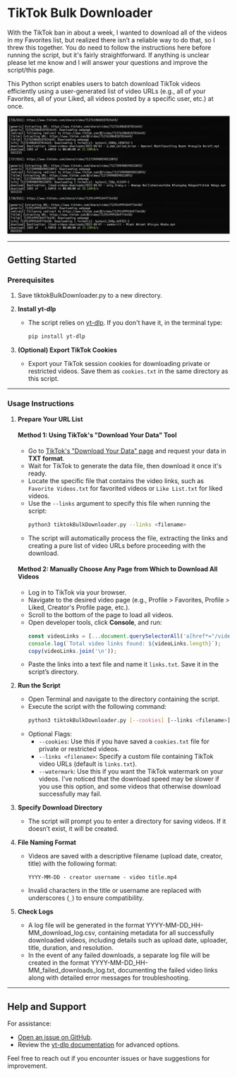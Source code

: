 # TikTok Bulk Downloader

With the TikTok ban in about a week, I wanted to download all of the videos in my Favorites list, but realized there isn’t a reliable way to do that, so I threw this together. You do need to follow the instructions here before running the script, but it's fairly straightforward. If anything is unclear please let me know and I will answer your questions and improve the script/this page.

This Python script enables users to batch download TikTok videos efficiently using a user-generated list of video URLs (e.g., all of your Favorites, all of your Liked, all videos posted by a specific user, etc.) at once.

![Script Running Example](images/screenshot)

---

## Getting Started

### Prerequisites

1. Save tiktokBulkDownloader.py to a new directory.

2. **Install yt-dlp**
   - The script relies on [yt-dlp](https://github.com/yt-dlp/yt-dlp). If you don't have it, in the terminal type:
     ```bash
     pip install yt-dlp
     ```

3. **(Optional) Export TikTok Cookies**
   - Export your TikTok session cookies for downloading private or restricted videos. Save them as `cookies.txt` in the same directory as this script.

---

### Usage Instructions

1. **Prepare Your URL List**
   
   #### Method 1: Using TikTok's "Download Your Data" Tool
   - Go to [TikTok's "Download Your Data" page](https://www.tiktok.com/setting/download-your-data) and request your data in **TXT format**.
   - Wait for TikTok to generate the data file, then download it once it's ready.
   - Locate the specific file that contains the video links, such as `Favorite Videos.txt` for favorited videos or `Like List.txt` for liked videos.
   - Use the `--links` argument to specify this file when running the script:
     ```bash
     python3 tiktokBulkDownloader.py --links <filename>
     ```
   - The script will automatically process the file, extracting the links and creating a pure list of video URLs before proceeding with the download.

   #### Method 2: Manually Choose Any Page from Which to Download All Videos
   - Log in to TikTok via your browser.
   - Navigate to the desired video page (e.g., Profile > Favorites, Profile > Liked, Creator's Profile page, etc.).
   - Scroll to the bottom of the page to load all videos.
   - Open developer tools, click **Console**, and run:
     ```javascript
     const videoLinks = [...document.querySelectorAll('a[href*="/video/"]')].map(a => a.href);
     console.log(`Total video links found: ${videoLinks.length}`);
     copy(videoLinks.join('\n'));
     ```
   - Paste the links into a text file and name it `links.txt`. Save it in the script’s directory.

2. **Run the Script**
   - Open Terminal and navigate to the directory containing the script.
   - Execute the script with the following command:
     ```bash
     python3 tiktokBulkDownloader.py [--cookies] [--links <filename>] [--watermark]
     ```
   - Optional Flags:
     - `--cookies`: Use this if you have saved a `cookies.txt` file for private or restricted videos.
     - `--links <filename>`: Specify a custom file containing TikTok video URLs (default is `links.txt`).
     - `--watermark`: Use this if you want the TikTok watermark on your videos. I've noticed that the download speed may be slower if you use this option, and some videos that otherwise download successfully may fail.

3. **Specify Download Directory**
   - The script will prompt you to enter a directory for saving videos. If it doesn’t exist, it will be created.

4. **File Naming Format**
   - Videos are saved with a descriptive filename (upload date, creator, title) with the following format:
     ```
     YYYY-MM-DD - creator username - video title.mp4
     ```
   - Invalid characters in the title or username are replaced with underscores (`_`) to ensure compatibility.

5. **Check Logs**
   - A log file will be generated in the format YYYY-MM-DD_HH-MM_download_log.csv, containing metadata for all successfully downloaded videos, including details such as upload date, uploader, title, duration, and resolution.
   - In the event of any failed downloads, a separate log file will be created in the format YYYY-MM-DD_HH-MM_failed_downloads_log.txt, documenting the failed video links along with detailed error messages for troubleshooting.

---

## Help and Support

For assistance:
- [Open an issue on GitHub](https://github.com/scrooop/tiktok-bulk-downloader/issues).
- Review the [yt-dlp documentation](https://github.com/yt-dlp/yt-dlp#usage) for advanced options.

Feel free to reach out if you encounter issues or have suggestions for improvement.
